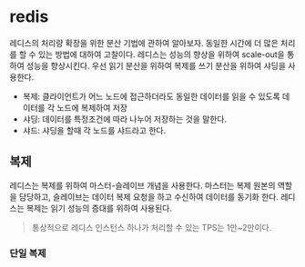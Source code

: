 # redis
레디스의 처리량 확장을 위한 분산 기법에 관하여 알아보자. 동일한 시간에 더 많은 처리를 할 수 있는 방법에 대하여 고찰이다. 
레디스는 성능의 향상을 위하여 scale-out을 통하여 성능을 향상시킨다. 우선 읽기 분산을 위하여 복제를 쓰기 분산을 위하여 샤딩을 사용한다.

- 복제: 클라이언트가 어느 노드에 접근하더라도 동일한 데이터를 읽을 수 있도록 데이터를 각 노드에 복제하여 저장
- 샤딩: 데이터를 특정조건에 따라 나누어 저장하는 것을 말한다. 
- 샤드: 샤딩을 할때 각 노드를 샤드라고 한다.

## 복제
레디스는 복제를 위하여 마스터-슬레이브 개념을 사용한다.  마스터는 복제 원본의 역할을 담당하고, 슬레이브는 데이터 복제 요청을 하고 수신하여 데이터를 동기화 한다.
레디스는 복제는 읽기 성능의 증대를 위하여 사용된다.

> 통상적으로 레디스 인스턴스 하나가 처리할 수 있는 TPS는 1만~2만이다. 

### 단일 복제


